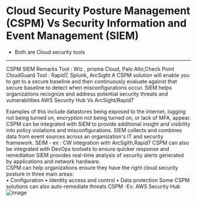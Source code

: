# Cloud Security Posture Management (CSPM) Vs Security Information and Event Management (SIEM)
- Both are Cloud security tools
- -------------------------------------------------------------------------------------------------------

CSPM	SIEM	Remarks
Tool : Wiz , prisma Cloud, Palo Alto,Check Point CloudGuard	Tool : Rapid7, Splunk, ArcSight	
A CSPM solution will enable you to get to a secure baseline and then continuously evaluate against that secure baseline to detect when misconfigurations occur. 	SIEM helps organizations recognize and address potential security threats and vulnerabilities	AWS Security Hub Vs ArcSight/Rapid7

Examples of this include datastores being exposed to the internet, logging not being turned on, encryption not being turned on, or lack of MFA, appear.
CSPM can be integrated with SIEM to provide additional insight and visibility into policy violations and misconfigurations.	SIEM collects and combines data from event sources across an organization's IT and security framework. 	SEIM - ex : CW integration with ArcSgith,Rapid7
CSPM can also be integrated with DevOps toolsets to ensure quicker response and remediation	SIEM provides real-time analysis of security alerts generated by applications and network hardware. 	
CSPM can help organizations ensure they have the right cloud security posture in three main areas: 		
        • Configuration
        • Identity access and control
        • Data protection
Some CSPM solutions can also auto-remediate threats		CSPM -Ex: AWS Security Hub
![image](https://github.com/Mk-CloudLeader/aws_Meetup-2023/assets/66654978/7e34d6d0-6365-41ab-ae8b-8852d9f8d233)

